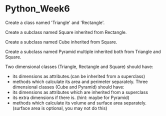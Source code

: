 # Python_Week6

Create a class named 'Triangle' and 'Rectangle'.

Create a subclass named Square inherited from Rectangle.

Create a subclass named Cube inherited from Square.

Create a subclass named Pyramid multiple inherited both from Triangle and Square.

Two dimensional classes (Triangle, Rectangle and Square) should have:

- its dimensions as attributes.(can be inherited from a superclass)
- methods which calculate its area and perimeter separately. Three dimensional classes (Cube and Pyramid) should have:
- its dimensions as attributes which are inherited from a superclass
- its extra dimensions if there is. (hint: maybe for Pyramid)
- methods which calculate its volume and surface area separately. (surface area is optional, you may not do this)
